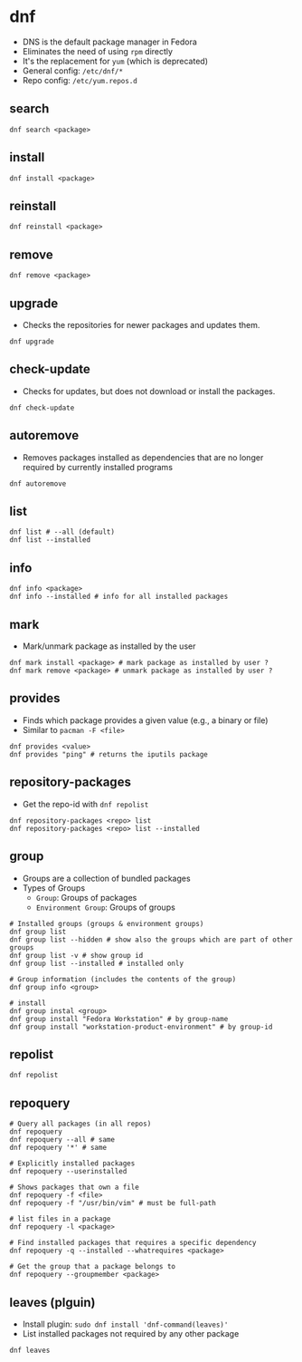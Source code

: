 # dnf

- DNS is the default package manager in Fedora
- Eliminates the need of using `rpm` directly
- It's the replacement for `yum` (which is deprecated)
- General config: `/etc/dnf/*`
- Repo config: `/etc/yum.repos.d`

## search

```shell
dnf search <package>
```

## install

```shell
dnf install <package>
```

## reinstall

```shell
dnf reinstall <package>
```

## remove

```shell
dnf remove <package>
```

## upgrade

- Checks the repositories for newer packages and updates them.

```shell
dnf upgrade
```

## check-update

- Checks for updates, but does not download or install the packages.

```shell
dnf check-update
```

## autoremove

- Removes packages installed as dependencies that are no longer required by currently installed programs

```shell
dnf autoremove
```

## list

```shell
dnf list # --all (default)
dnf list --installed
```

## info

```shell
dnf info <package>
dnf info --installed # info for all installed packages
```

## mark

- Mark/unmark package as installed by the user

```shell
dnf mark install <package> # mark package as installed by user ?
dnf mark remove <package> # unmark package as installed by user ?
```

## provides

- Finds which package provides a given value (e.g., a binary or file)
- Similar to `pacman -F <file>`

```shell
dnf provides <value>
dnf provides "ping" # returns the iputils package
```

## repository-packages

- Get the repo-id with `dnf repolist`

```shell
dnf repository-packages <repo> list
dnf repository-packages <repo> list --installed
```

## group

- Groups are a collection of bundled packages
- Types of Groups
  - `Group`: Groups of packages
  - `Environment Group`: Groups of groups

```shell
# Installed groups (groups & environment groups)
dnf group list
dnf group list --hidden # show also the groups which are part of other groups
dnf group list -v # show group id
dnf group list --installed # installed only

# Group information (includes the contents of the group)
dnf group info <group>

# install
dnf group instal <group>
dnf group install "Fedora Workstation" # by group-name
dnf group install "workstation-product-environment" # by group-id
```

## repolist

```shell
dnf repolist
```

## repoquery

```shell
# Query all packages (in all repos)
dnf repoquery
dnf repoquery --all # same
dnf repoquery '*' # same

# Explicitly installed packages
dnf repoquery --userinstalled

# Shows packages that own a file
dnf repoquery -f <file>
dnf repoquery -f "/usr/bin/vim" # must be full-path

# list files in a package
dnf repoquery -l <package>

# Find installed packages that requires a specific dependency
dnf repoquery -q --installed --whatrequires <package>

# Get the group that a package belongs to
dnf repoquery --groupmember <package>
```

## leaves (plguin)

- Install plugin: `sudo dnf install 'dnf-command(leaves)'`
- List installed packages not required by any other package

```shell
dnf leaves
```
